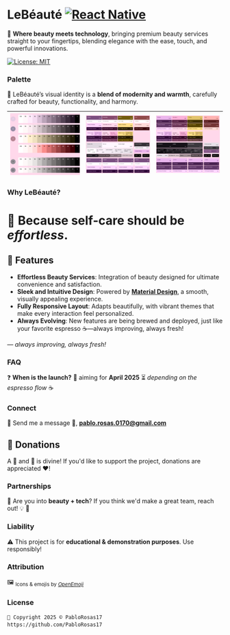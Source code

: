 # LeBéauté  [![React Native](https://img.shields.io/badge/react_native-%2320232a.svg?style=for-the-badge&logo=react&logoColor=%2361DAFB)](https://github.com/facebook/react-native)

💖 **Where beauty meets technology**, bringing premium beauty services straight to your fingertips, blending elegance with the ease, touch, and powerful innovations.

[![License: MIT](https://img.shields.io/badge/License-MIT-yellow.svg)](https://opensource.org/licenses/MIT)

### Palette  
🎨 LeBéauté’s visual identity is a **blend of modernity and warmth**, carefully crafted for beauty, functionality, and harmony.

| ![Palette 1](https://github.com/PabloRosas17/LeBeaute/blob/main/media/design/md-theme-palette-(1).png) | ![Palette 2](https://github.com/PabloRosas17/LeBeaute/blob/main/media/design/md-theme-palette-(2).png) | ![Palette 3](https://github.com/PabloRosas17/LeBeaute/blob/main/media/design/md-theme-palette-(3).png) |
|---|---|---|

### Why LeBéauté?  
🚀 Because **self-care should be** ***effortless***.
=======
## 🌟 Features
- **Effortless Beauty Services**: Integration of beauty designed for ultimate convenience and satisfaction.
- **Sleek and Intuitive Design**: Powered by **[Material Design](https://m3.material.io/)**, a smooth, visually appealing experience.
- **Fully Responsive Layout**: Adapts beautifully, with vibrant themes that make every interaction feel personalized.
- **Always Evolving**: New features are being brewed and deployed, just like your favorite espresso ☕️—always improving, always fresh!

*— always improving, always fresh!*

### FAQ  
❓ **When is the launch?** 📅 aiming for **April 2025** ⏳ *depending on the espresso flow* ☕️

### Connect  
💌 Send me a message 📧, [**pablo.rosas.0170@gmail.com**](mailto:pablo.rosas.0170@gmail.com)

## 💖 Donations
A :beer: and :pizza: is divine! If you'd like to support the project, donations are appreciated ❤️!

### Partnerships  
🤝 Are you into **beauty + tech**? If you think we'd make a great team, reach out! :bulb: :ghost:

### Liability  
⚠️ This project is for **educational & demonstration purposes**. Use responsibly!

### Attribution  
🖼️ <sub>Icons & emojis by <i>[OpenEmoji](https://github.com/hfg-gmuend/openmoji)</i></sub>

### License  
```xml
📄 Copyright 2025 © PabloRosas17  
https://github.com/PabloRosas17
```